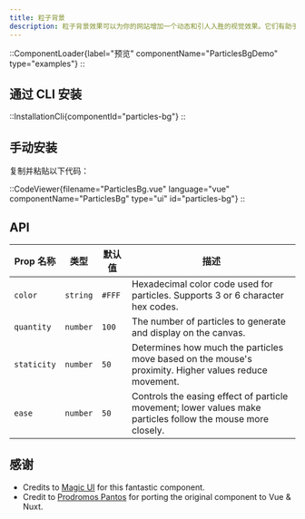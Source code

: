 ```yaml
---
title: 粒子背景
description: 粒子背景效果可以为你的网站增加一个动态和引人入胜的视觉效果。它们有助于创造一种深度、动感和互动的感觉，使网站在视觉上更具吸引力。
---
```


::ComponentLoader{label="预览" componentName="ParticlesBgDemo" type="examples"}
::

## 通过 CLI 安装

::InstallationCli{componentId="particles-bg"}
::

## 手动安装

复制并粘贴以下代码：

::CodeViewer{filename="ParticlesBg.vue" language="vue" componentName="ParticlesBg" type="ui" id="particles-bg"}
::

## API

| Prop 名称   | 类型     | 默认值 | 描述                                                                                                        |
| ----------- | -------- | ------ | ----------------------------------------------------------------------------------------------------------- |
| `color`     | `string` | `#FFF` | Hexadecimal color code used for particles. Supports 3 or 6 character hex codes.                             |
| `quantity`  | `number` | `100`  | The number of particles to generate and display on the canvas.                                              |
| `staticity` | `number` | `50`   | Determines how much the particles move based on the mouse's proximity. Higher values reduce movement.       |
| `ease`      | `number` | `50`   | Controls the easing effect of particle movement; lower values make particles follow the mouse more closely. |

## 感谢

- Credits to [Magic UI](https://magicui.design/docs/components/particles) for this fantastic component.
- Credit to [Prodromos Pantos](https://github.com/prpanto) for porting the original component to Vue & Nuxt.
